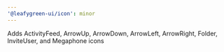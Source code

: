 ```yaml
---
'@leafygreen-ui/icon': minor
---
```


Adds ActivityFeed, ArrowUp, ArrowDown, ArrowLeft, ArrowRight, Folder, InviteUser, and Megaphone icons
